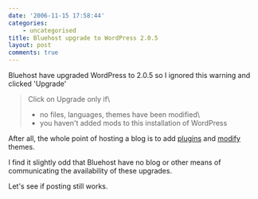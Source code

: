 ```yaml
---
date: '2006-11-15 17:58:44'
categories:
    - uncategorised
title: Bluehost upgrade to WordPress 2.0.5
layout: post
comments: true
---
```

Bluehost have upgraded WordPress to 2.0.5 so I ignored this warning and
clicked 'Upgrade'
> Click on Upgrade only if\
>  - no files, languages, themes have been modified\
>  - you haven't added mods to this installation of WordPress

After all, the whole point of hosting a blog is to add
[plugins](http://www.nbrightside.com/blog/2006/10/16/couple-of-useful-wordpress-plugins/)
and
[modify](http://www.nbrightside.com/blog/2006/10/10/improving-on-perfection/)
themes.

I find it slightly odd that Bluehost have no blog or other means of
communicating the availability of these upgrades.

Let's see if posting still works.
